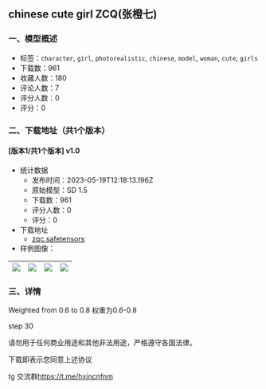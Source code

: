 ## chinese cute girl ZCQ(张橙七)
### 一、模型概述

- 标签：`character`, `girl`, `photorealistic`, `chinese`, `model`, `woman`, `cute`, `girls`
- 下载数：961
- 收藏人数：180
- 评论人数：7
- 评分人数：0
- 评分：0

### 二、下载地址（共1个版本）

#### [版本1/共1个版本] v1.0

- 统计数据
  - 发布时间：2023-05-19T12:18:13.196Z
  - 原始模型：SD 1.5
  - 下载数：961
  - 评分人数：0
  - 评分：0
- 下载地址
  - [zqc.safetensors](https://civitai.com/api/download/models/74909)
- 样例图像：

| <img src="https://image.civitai.com/xG1nkqKTMzGDvpLrqFT7WA/432e3c62-15fe-43e2-9b09-e2aa2fbc9e3f/width=450/836973.jpeg" /> | <img src="https://image.civitai.com/xG1nkqKTMzGDvpLrqFT7WA/c1e9e0a8-85f5-4e98-9b9b-a2eade4df304/width=450/836974.jpeg" /> | <img src="https://image.civitai.com/xG1nkqKTMzGDvpLrqFT7WA/5dd42938-0962-4089-9b95-4904c2b72202/width=450/836975.jpeg" /> | <img src="https://image.civitai.com/xG1nkqKTMzGDvpLrqFT7WA/46870f5d-a456-4138-861e-bc1c31927797/width=450/836977.jpeg" /> |
| ---- | ---- | ---- | ---- |


### 三、详情
<p>Weighted from 0.6 to 0.8 权重为0.6-0.8</p><p>step 30</p><p>请勿用于任何商业用途和其他非法用途，严格遵守各国法律。</p><p>下载即表示您同意上述协议</p><p>tg 交流群<a target="_blank" rel="ugc" href="https://t.me/hxjncnfnm">https://t.me/hxjncnfnm</a></p>